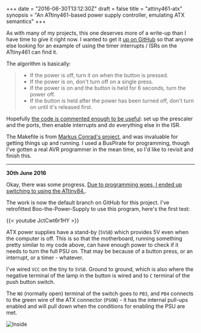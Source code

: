 +++
date = "2016-06-30T13:12:30Z"
draft = false
title = "attiny461-atx"
synopsis = "An ATtiny461-based power supply controller, emulating ATX semantics"
+++

As with many of my projects, this one deserves more of a write-up than I have
time to give it right now. I wanted to get it [up on GitHub][gh] so that
anyone else looking for an example of using the timer interrupts / ISRs on the
ATtiny461 can find it.

The algorithm is basically:

> * If the power is off, turn it on when the button is pressed.
> * If the power is on, don't turn off on a single press.
> * If the power is on and the button is held for 6 seconds, turn the power off.
> * If the button is held after the power has been turned off, don't turn on
>   until it's released first.

Hopefully [the code is commented enough to be useful][c]: set up the prescaler
and the ports, then enable interrupts and do everything else in the ISR.

The Makefile is from [Markus Conrad's project][p], and was invaluable for
getting things up and running. I used a BusPirate for programming, though I've
gotten a real AVR programmer in the mean time, so I'd like to revisit and
finish this.

<hr>

**30th June 2016**

Okay, there was some progress. [Due to programming woes, I ended up switching
to using the ATtiny84.](https://insom.github.io/journal/2016/06/21/).

The work is now the default branch on GitHub for this project. I've
retrofitted Boo-the-Power-Supply to use this program, here's the first test:

{{< youtube JctCwt6r1HY >}}

ATX power supplies have a stand-by (`5VSB`) which provides 5V even when the
computer is off. This is so that the motherboard, running something pretty
similar to my code above, can have enough power to check if it needs to turn
the full PSU on. That may be because of a button press, or an interrupt, or a
timer - whatever.

I've wired `VCC` on the tiny to `5VSB`. Ground to ground, which is also where
the negative terminal of the lamp in the button is wired and to `C` terminal
of the push button switch.

The `NO` (normally open) terminal of the switch goes to `PB3`, and `PB4`
connects to the green wire of the ATX connector (`PSON`) - it has the internal
pull-ups enabled and will pull down when the conditions for enabling the PSU
are met.

![Inside](https://c3.staticflickr.com/8/7576/27718315530_62b64ae045_b.jpg)

[p]: https://github.com/internaut/attiny-instructable/
[gh]: https://github.com/insom/attiny461-atx
[c]: https://github.com/insom/attiny461-atx/blob/master/main.c
